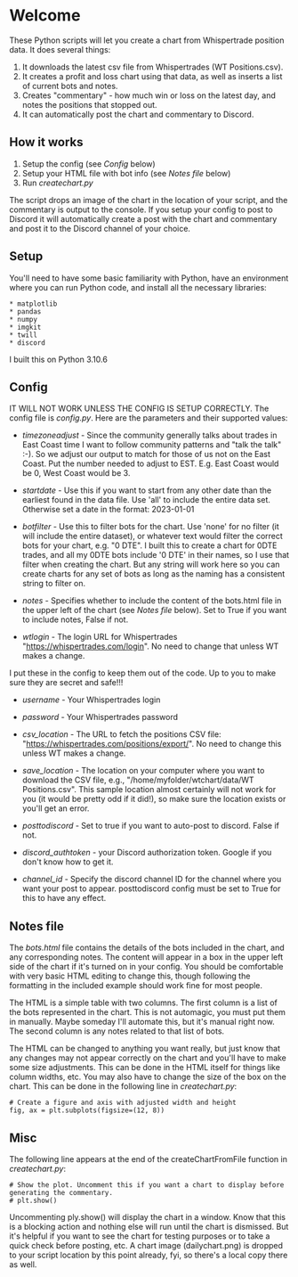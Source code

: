 # Welcome

These Python scripts will let you create a chart from Whispertrade position data. It does several things:

1. It downloads the latest csv file from Whispertrades (WT Positions.csv).
2. It creates a profit and loss chart using that data, as well as inserts a list of current bots and notes.
3. Creates "commentary" - how much win or loss on the latest day, and notes the positions that stopped out.
4. It can automatically post the chart and commentary to Discord.

## How it works

1. Setup the config (see _Config_ below)
2. Setup your HTML file with bot info (see _Notes file_ below)
3. Run _createchart.py_

The script drops an image of the chart in the location of your script, and the commentary is output to the console. If you setup your config to post to Discord it will automatically create a post with the chart and commentary and post it to the Discord channel of your choice.

## Setup

You'll need to have some basic familiarity with Python, have an environment where you can run Python code, and install all the necessary libraries:

    * matplotlib
    * pandas
    * numpy
    * imgkit
    * twill
    * discord

I built this on Python 3.10.6

## Config

IT WILL NOT WORK UNLESS THE CONFIG IS SETUP CORRECTLY. The config file is _config.py_. Here are the parameters and their supported values:

- _timezoneadjust_ - Since the community generally talks about trades in East Coast time I want to follow community patterns and "talk the talk" :-). So we adjust our output to match for those of us not on the East Coast. Put the number needed to adjust to EST. E.g. East Coast would be 0, West Coast would be 3.

- _startdate_ - Use this if you want to start from any other date than the earliest found in the data file. Use 'all' to include the entire data set. Otherwise set a date in the format: 2023-01-01

- _botfilter_ - Use this to filter bots for the chart. Use 'none' for no filter (it will include the entire dataset), or whatever text would filter the correct bots for your chart, e.g. "0 DTE". I built this to create a chart for 0DTE trades, and all my 0DTE bots include '0 DTE' in their names, so I use that filter when creating the chart. But any string will work here so you can create charts for any set of bots as long as the naming has a consistent string to filter on.

- _notes_ - Specifies whether to include the content of the bots.html file in the upper left of the chart (see _Notes file_ below). Set to True if you want to include notes, False if not.

- _wtlogin_ - The login URL for Whispertrades "https://whispertrades.com/login". No need to change that unless WT makes a change.

I put these in the config to keep them out of the code. Up to you to make sure they are secret and safe!!!

- _username_ - Your Whispertrades login
- _password_ - Your Whispertrades password

- _csv_location_ - The URL to fetch the positions CSV file: "https://whispertrades.com/positions/export/". No need to change this unless WT makes a change.

- _save_location_ - The location on your computer where you want to download the CSV file, e.g., "/home/myfolder/wtchart/data/WT Positions.csv". This sample location almost certainly will not work for you (it would be pretty odd if it did!), so make sure the location exists or you'll get an error.

- _posttodiscord_ - Set to true if you want to auto-post to discord. False if not.

- _discord_authtoken_ - your Discord authorization token. Google if you don't know how to get it.

- _channel_id_ - Specify the discord channel ID for the channel where you want your post to appear. posttodiscord config must be set to True for this to have any effect.

## Notes file

The _bots.html_ file contains the details of the bots included in the chart, and any corresponding notes. The content will appear in a box in the upper left side of the chart if it's turned on in your config. You should be comfortable with very basic HTML editing to change this, though following the formatting in the included example should work fine for most people.

The HTML is a simple table with two columns. The first column is a list of the bots represented in the chart. This is not automagic, you must put them in manually. Maybe someday I'll automate this, but it's manual right now. The second column is any notes related to that list of bots.

The HTML can be changed to anything you want really, but just know that any changes may not appear correctly on the chart and you'll have to make some size adjustments. This can be done in the HTML itself for things like column widths, etc. You may also have to change the size of the box on the chart. This can be done in the following line in _createchart.py_:

    # Create a figure and axis with adjusted width and height
    fig, ax = plt.subplots(figsize=(12, 8))

## Misc

The following line appears at the end of the createChartFromFile function in _createchart.py_:

    # Show the plot. Uncomment this if you want a chart to display before generating the commentary.
    # plt.show()

Uncommenting ply.show() will display the chart in a window. Know that this is a blocking action and nothing else will run until the chart is dismissed. But it's helpful if you want to see the chart for testing purposes or to take a quick check before posting, etc. A chart image (dailychart.png) is dropped to your script location by this point already, fyi, so there's a local copy there as well.

